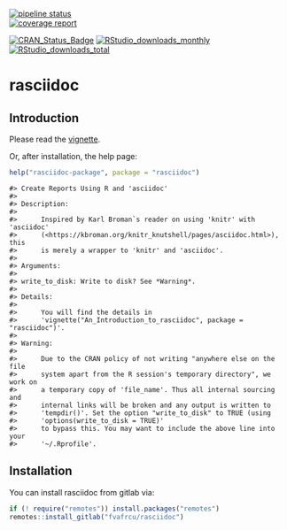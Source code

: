 [![pipeline status](https://gitlab.com/fvafrcu/rasciidoc/badges/master/pipeline.svg)](https://gitlab.com/fvafrcu/rasciidoc/-/commits/master)    
[![coverage report](https://gitlab.com/fvafrcu/rasciidoc/badges/master/coverage.svg)](https://gitlab.com/fvafrcu/rasciidoc/-/commits/master)
<!-- 
    [![Build Status](https://travis-ci.org/fvafrcu/rasciidoc.svg?branch=master)](https://travis-ci.org/fvafrcu/rasciidoc)
    [![Coverage Status](https://codecov.io/github/fvafrcu/rasciidoc/coverage.svg?branch=master)](https://codecov.io/github/fvafrcu/rasciidoc?branch=master)
-->
[![CRAN_Status_Badge](https://www.r-pkg.org/badges/version/rasciidoc)](https://cran.r-project.org/package=rasciidoc)
[![RStudio_downloads_monthly](https://cranlogs.r-pkg.org/badges/rasciidoc)](https://cran.r-project.org/package=rasciidoc)
[![RStudio_downloads_total](https://cranlogs.r-pkg.org/badges/grand-total/rasciidoc)](https://cran.r-project.org/package=rasciidoc)

<!-- README.md is generated from README.Rmd. Please edit that file -->



# rasciidoc
## Introduction
Please read the
[vignette](https://fvafrcu.gitlab.io/rasciidoc/doc/An_Introduction_to_rasciidoc.html).
<!-- 
[vignette](https://CRAN.R-project.org/package=rasciidoc/vignettes/An_Introduction_to_rasciidoc.html).

-->

Or, after installation, the help page:

```r
help("rasciidoc-package", package = "rasciidoc")
```

```
#> Create Reports Using R and 'asciidoc'
#> 
#> Description:
#> 
#>      Inspired by Karl Broman`s reader on using 'knitr' with 'asciidoc'
#>      (<https://kbroman.org/knitr_knutshell/pages/asciidoc.html>), this
#>      is merely a wrapper to 'knitr' and 'asciidoc'.
#> 
#> Arguments:
#> 
#> write_to_disk: Write to disk? See *Warning*.
#> 
#> Details:
#> 
#>      You will find the details in
#>      'vignette("An_Introduction_to_rasciidoc", package = "rasciidoc")'.
#> 
#> Warning:
#> 
#>      Due to the CRAN policy of not writing "anywhere else on the file
#>      system apart from the R session's temporary directory", we work on
#>      a temporary copy of 'file_name'. Thus all internal sourcing and
#>      internal links will be broken and any output is written to
#>      'tempdir()'. Set the option "write_to_disk" to TRUE (using
#>      'options(write_to_disk = TRUE)'
#>      to bypass this. You may want to include the above line into your
#>      '~/.Rprofile'.
```

## Installation

You can install rasciidoc from gitlab via:


```r
if (! require("remotes")) install.packages("remotes")
remotes::install_gitlab("fvafrcu/rasciidoc")
```


